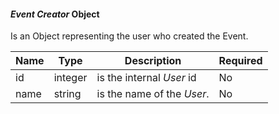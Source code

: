 <!-- markdownlint-disable MD041 -->
#### _Event Creator_ Object

Is an Object representing the user who created the Event.

| Name | Type    | Description                | Required |
|------|---------|----------------------------|----------|
| id   | integer | is the internal _User_ id  | No       |
| name | string  | is the name of the _User_. | No       |
